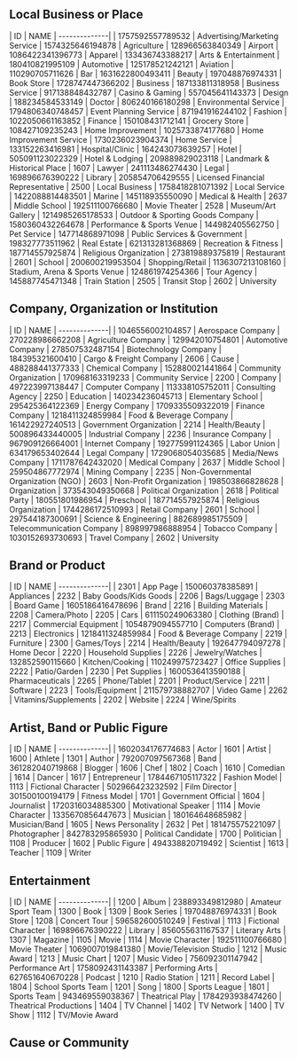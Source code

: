 Local Business or Place
-----------------------

| ID  | NAME  |
--------------|
|	1757592557789532	|	Advertising/Marketing Service
|	1574325646194878	|	Agriculture
|	128966563840349	|	Airport
|	1086422341396773	|	Apparel
|	133436743388217	|	Arts &amp; Entertainment
|	180410821995109	|	Automotive
|	125178521242121	|	Aviation
|	110290705711626	|	Bar
| 1631622800493411	|	Beauty
|	197048876974331	|	Book Store
|	1728747447366202	|	Business
|	187133811318958	|	Business Service
|	917138848432787	|	Casino &amp; Gaming
|	557045641143373	|	Design
|	188234584533149	|	Doctor
|	806240166180298	|	Environmental Service
|	1794806340748457	|	Event Planning Service
|	871941916244102	|	Fashion
|	1022050661163852	|	Finance
|	150108431712141	|	Grocery Store
|	108427109235243	|	Home Improvement
|	1025733874177680	|	Home Improvement Service
|	1730236023904374	|	Home Service
|	133152263416981	|	Hospital/Clinic
|	164243073639257	|	Hotel
|	505091123022329	|	Hotel &amp; Lodging
|	209889829023118	|	Landmark &amp; Historical Place
|	1607	|	Lawyer
|	241113486274430	|	Legal
|	169896676390222	|	Library
|	205854706429555	|	Licensed Financial Representative
|	2500	|	Local Business
|	1758418281071392	|	Local Service
|	1422088814483501	|	Marine
|	145118935550090	|	Medical &amp; Health
|	2637	|	Middle School
|	192511100766680	|	Movie Theater
|	2528	|	Museum/Art Gallery
|	1214985265178533	|	Outdoor &amp; Sporting Goods Company
|	1580360432264678	|	Performance &amp; Sports Venue
|	144982405562750	|	Pet Service
|	147714868971098	|	Public Services &amp; Government
|	198327773511962	|	Real Estate
|	621313281368869	|	Recreation &amp; Fitness
|	187714557925874	|	Religious Organization
|	273819889375819	|	Restaurant
|	2601	|	School
|	200600219953504	|	Shopping/Retail
|	1136307213108160	|	Stadium, Arena &amp; Sports Venue
|	124861974254366	|	Tour Agency
|	145887745471348	|	Train Station
|	2505	|	Transit Stop
|	2602	|	University

Company, Organization or Institution
------------------------------------

| ID  | NAME  |
--------------|
|	1046556002104857	|	Aerospace Company
|	270228986662208	|	Agriculture Company
|	129942010754801	|	Automotive Company
|	278507532487154	|	Biotechnology Company
|	184395321600410	|	Cargo &amp; Freight Company
|	2606	|	Cause
|	488288441377333	|	Chemical Company
|	152880021441864	|	Community Organization
|	170968163319233	|	Community Service
|	2200	|	Company
|	497223997138447	|	Computer Company
|	113338105752011	|	Consulting Agency
|	2250	|	Education
|	140234236045713	|	Elementary School
|	295425364122369	|	Energy Company
|	1709335509322019	|	Finance Company
|	1218411324859984	|	Food &amp; Beverage Company
|	161422927240513	|	Government Organization
|	2214	|	Health/Beauty
|	500896433440005	|	Industrial Company
|	2236	|	Insurance Company
|	967909126664001	|	Internet Company
|	192775991124365	|	Labor Union
|	634179653402644	|	Legal Company
|	1729068054035685	|	Media/News Company
|	1711787642432020	|	Medical Company
|	2637	|	Middle School
|	259504867772974	|	Mining Company
|	2235	|	Non-Governmental Organization (NGO)
|	2603	|	Non-Profit Organization
|	198503866828628	|	Organization
|	373543049350668	|	Political Organization
|	2618	|	Political Party
|	180551801986954	|	Preschool
|	187714557925874	|	Religious Organization
|	1744286172510993	|	Retail Company
|	2601	|	School
|	297544187300691	|	Science &amp; Engineering
|	882689985175509	|	Telecommunication Company
|	898997986888954	|	Tobacco Company
|	1030152693730693	|	Travel Company
|	2602	|	University

Brand or Product
----------------

| ID  | NAME  |
--------------|
|	2301	|	App Page
|	150060378385891	|	Appliances
|	2232	|	Baby Goods/Kids Goods
|	2206	|	Bags/Luggage
|	2303	|	Board Game
|	1605186416478696	|	Brand
|	2216	|	Building Materials
|	2208	|	Camera/Photo
|	2205	|	Cars
|	611150249063380	|	Clothing (Brand)
|	2217	|	Commercial Equipment
|	1054879094557710	|	Computers (Brand)
|	2213	|	Electronics
|	1218411324859984	|	Food &amp; Beverage Company
|	2219	|	Furniture
|	2300	|	Games/Toys
|	2214	|	Health/Beauty
|	192647794097278	|	Home Decor
|	2220	|	Household Supplies
|	2226	|	Jewelry/Watches
|	132852590115660	|	Kitchen/Cooking
|	110249975723427	|	Office Supplies
|	2222	|	Patio/Garden
|	2230	|	Pet Supplies
|	1600536413590188	|	Pharmaceuticals
|	2265	|	Phone/Tablet
|	2201	|	Product/Service
|	2211	|	Software
|	2223	|	Tools/Equipment
|	211579738882707	|	Video Game
|	2262	|	Vitamins/Supplements
|	2202	|	Website
|	2224	|	Wine/Spirits

Artist, Band or Public Figure
-----------------------------

| ID  | NAME  |
--------------|
|	1602034176774683	|	Actor
|	1601	|	Artist
|	1600	|	Athlete
|	1301	|	Author
|	792007097567368	|	Band
|	361282040719868	|	Blogger
|	1606	|	Chef
|	1802	|	Coach
|	1610	|	Comedian
|	1614	|	Dancer
|	1617	|	Entrepreneur
|	1784467105117322	|	Fashion Model
|	1113	|	Fictional Character
|	502966423232592	|	Film Director
|	301500100194179	|	Fitness Model
|	1701	|	Government Official
|	1604	|	Journalist
|	1720316034885300	|	Motivational Speaker
|	1114	|	Movie Character
|	1335670856447673	|	Musician
|	180164648685982	|	Musician/Band
|	1605	|	News Personality
|	2632	|	Pet
|	181475575221097	|	Photographer
|	842783295865930	|	Political Candidate
|	1700	|	Politician
|	1108	|	Producer
|	1602	|	Public Figure
|	494338820719492	|	Scientist
|	1613	|	Teacher
|	1109	|	Writer

Entertainment
-------------

| ID  | NAME  |
--------------|
|	1200	|	Album
|	238893349812980	|	Amateur Sport Team
|	1300	|	Book
|	1309	|	Book Series
|	197048876974331	|	Book Store
|	1208	|	Concert Tour
|	596582600510249	|	Festival
|	1113	|	Fictional Character
|	169896676390222	|	Library
|	856055631167537	|	Literary Arts
|	1307	|	Magazine
|	1105	|	Movie
|	1114	|	Movie Character
|	192511100766680	|	Movie Theater
|	1069007019841380	|	Movie/Television Studio
|	1212	|	Music Award
|	1213	|	Music Chart
|	1207	|	Music Video
|	756092301147942	|	Performance Art
|	1758092431143387	|	Performing Arts
|	627651640670228	|	Podcast
|	1210	|	Radio Station
|	1211	|	Record Label
|	1804	|	School Sports Team
|	1201	|	Song
|	1800	|	Sports League
|	1801	|	Sports Team
|	943469559038367	|	Theatrical Play
|	1784293938474260	|	Theatrical Productions
|	1404	|	TV Channel
|	1402	|	TV Network
|	1400	|	TV Show
|	1112	|	TV/Movie Award

Cause or Community
------------------
